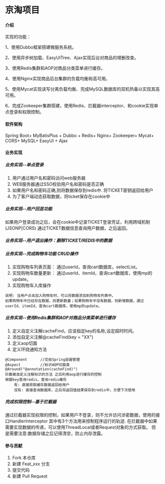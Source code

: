 # 京淘项目

#### 介绍

实现的功能：

1、使用Dubbo框架搭建微服务系统。

2、使用异步树加载、EasyUITree、Ajax实现后台对商品的增删改查。

3、使用Redis集群和AOP对商品分类菜单进行缓存。

4、使用Nginx实现商品后台集群的负载均衡和高可用。

5、使用Mycat实现读写分离负载均衡、完成MySQL数据库的双机热备以实现其高可用。

6、完成Zookeeper集群搭建，使用Redis、拦截器interceptor、和cookie实现单点登录和权限控制。


#### 软件架构

Spring Boot+ MyBatisPlus + Dubbo + Redis+ Nginx+ Zookeeper+ Mycat+ CORS+ MySQL+ EasyUI + Ajax


#### 业务实现

##### 业务实现--单点登录
1.  用户通过用户名和密码访问web服务器
2.  WEB服务器通过SSO校验用户名和密码是否正确
2. 如果用户名和密码正确,则将数据保存到redis中. 将TICKET密钥返回给用户
3.  为了客户端动态获取数据，将ticket保存在cookie中

##### 业务实现--用户回显功能
如果用户登录成功之后，会在cookie中记录TICKET登录凭证，利用跨域机制(JSONP|CORS) 通过TICKET数据信息查询用户数据，之后返回。
##### 业务实现--用户退出操作：删除TICKET/REDIS中的数据

##### 业务实现--完成购物车功能 CRUD操作
1.  实现购物车列表页面：
通过userId，查询cart数据库，selectList。
1.  实现购物车数量更新：
通过userId、itemId，查询cart数据库，使用mp的update。
1.  实现购物车入库操作
~~~
说明: 当用户点击加入购物车时，可以将数据添加到购物车列表中。
如果购物车中已经存在数据，则更新数量；如果购物车中没有数据，则新增数据，通过userId、itemId，查询cart数据库，使用mp的update。
~~~
##### 业务实现--使用Redis集群和AOP对商品分类菜单进行缓存
1.  定义自定义注解cacheFind，应该指定key的名称,设定超时时间。
2.  添加自定义注解@cacheFind(key = "XX")
2.  定义aop切面
3.  定义环绕通知方法
~~~
@Component      //交给Spring容器管理
@Aspect         //标识AOP切面类
@Around("@annotation(cacheFind)")
拦截被自定义注解标识的方法 之后利用aop进行缓存的控制
根据key查询redis，查询redis缓存
    有: 直接获取缓存数据返回给用户
    没有: 直接查询数据库，之后将返回值结果保存到redis中，方便下次使用
~~~


##### 完成权限控制--基于拦截器
通过拦截器实现权限的控制，如果用户不登录，则不允许访问涉密数据，使用的接口HandlerInterceptor 其中有3个方法用来控制程序运行的轨迹. 在拦截器中如果需要实现数据的传递，可以使用ThreadLocal或者Request对象的方式获取。
但是需要注意:数据存储之后记得清空，防止内存泄露。





#### 参与贡献

1.  Fork 本仓库
2.  新建 Feat_xxx 分支
3.  提交代码
4.  新建 Pull Request


